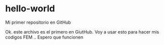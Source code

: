 # hello-world
Mi primer repositorio en GitHub


Ok. este archivo es el primero en GiutHub.
Voy a usar esto para hacer mis codigos FEM 
..
Espero que funcionen

